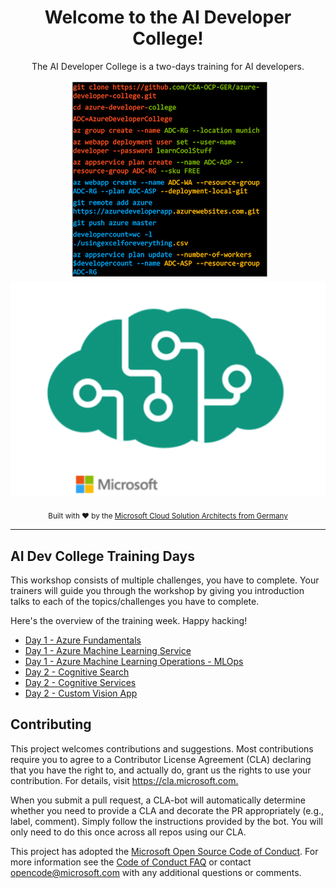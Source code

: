 <div align="center">
  <h1>Welcome to the AI Developer College!</h1>
  <p>The AI Developer College is a two-days training for AI developers.</p>
  
![ADC](./images/ADC_Back.png) <br> ![AI DEV](./images/aidevcollegesmall2.png)

  <p>
    <sub>Built with ❤︎ by the
      <a href="https://github.com/CSA-OCP-GER">Microsoft Cloud Solution Architects from Germany</a>
    </sub>
  </p>

</div>

<hr>

## AI Dev College Training Days

This workshop consists of multiple challenges, you have to complete. Your trainers will guide you through the workshop by giving you introduction talks to each of the topics/challenges you have to complete.  

Here's the overview of the training week. Happy hacking!
  
- [Day 1 - Azure Fundamentals](day1/AzureFundamentals/README.md)
- [Day 1 - Azure Machine Learning Service](day1/AzureMachineLearningService/README.md)
- [Day 1 - Azure Machine Learning Operations - MLOps](day1/MLOps/MLOps.md)
- [Day 2 - Cognitive Search](day2/CognitiveSearch/CognitiveSearch.md)
- [Day 2 - Cognitive Services](day2/CognitiveServices/Challenge/CognitiveServices.md)
- [Day 2 - Custom Vision App](day2/CustomVisionApp/CustomVisionApp.md)

## Contributing ##

This project welcomes contributions and suggestions.  Most contributions require you to agree to a
Contributor License Agreement (CLA) declaring that you have the right to, and actually do, grant us
the rights to use your contribution. For details, visit <https://cla.microsoft.com.>

When you submit a pull request, a CLA-bot will automatically determine whether you need to provide
a CLA and decorate the PR appropriately (e.g., label, comment). Simply follow the instructions
provided by the bot. You will only need to do this once across all repos using our CLA.

This project has adopted the [Microsoft Open Source Code of Conduct](https://opensource.microsoft.com/codeofconduct/).
For more information see the [Code of Conduct FAQ](https://opensource.microsoft.com/codeofconduct/faq/) or
contact [opencode@microsoft.com](mailto:opencode@microsoft.com) with any additional questions or comments.
